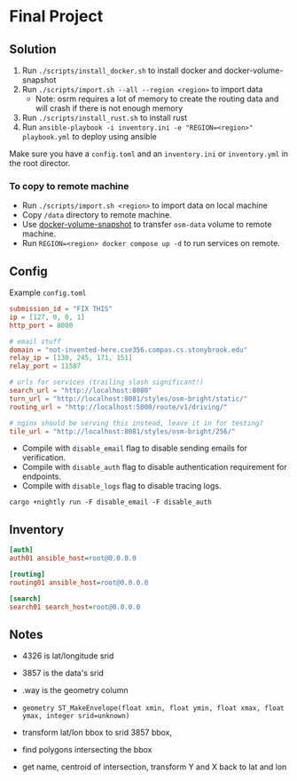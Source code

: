 # Final Project

## Solution

1. Run `./scripts/install_docker.sh` to install docker and docker-volume-snapshot
2. Run `./scripts/import.sh --all --region <region>` to import data
   * Note: osrm requires a lot of memory to create the routing data and will
   crash if there is not enough memory
3. Run `./scripts/install_rust.sh` to install rust
4. Run `ansible-playbook -i inventory.ini -e "REGION=<region>" playbook.yml` to deploy using ansible

Make sure you have a `config.toml` and an `inventory.ini` or `inventory.yml` in the root director.

### To copy to remote machine

* Run `./scripts/import.sh <region>` to import data on local machine
* Copy `/data` directory to remote machine.
* Use [docker-volume-snapshot](https://github.com/junedkhatri31/docker-volume-snapshot)
to transfer `osm-data` volume to remote machine.
* Run `REGION=<region> docker compose up -d` to run services on remote.

## Config

Example `config.toml`

```toml
submission_id = "FIX THIS"
ip = [127, 0, 0, 1]
http_port = 8000

# email stuff
domain = "not-invented-here.cse356.compas.cs.stonybrook.edu"
relay_ip = [130, 245, 171, 151]
relay_port = 11587

# urls for services (trailing slash significant!)
search_url = "http://localhost:8080"
turn_url = "http://localhost:8081/styles/osm-bright/static/"
routing_url = "http://localhost:5000/route/v1/driving/"

# nginx should be serving this instead, leave it in for testing?
tile_url = "http://localhost:8081/styles/osm-bright/256/"
```

* Compile with `disable_email` flag to disable sending emails for verification.
* Compile with `disable_auth` flag to disable authentication requirement for
endpoints.
* Compile with `disable_logs` flag to disable tracing logs.

```Shell
cargo +nightly run -F disable_email -F disable_auth
```

## Inventory

```ini
[auth]
auth01 ansible_host=root@0.0.0.0

[routing]
routing01 ansible_host=root@0.0.0.0

[search]
search01 search_host=root@0.0.0.0
```

## Notes

* 4326 is lat/longitude srid
* 3857 is the data's srid
* .way is the geometry column
* `geometry ST_MakeEnvelope(float xmin, float ymin, float xmax, float ymax, integer srid=unknown)`

* transform lat/lon bbox to srid 3857 bbox,
* find polygons intersecting the bbox
* get name, centroid of intersection, transform Y and X back to lat and lon
